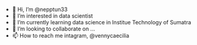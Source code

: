 - 👋 Hi, I’m @nepptun33
- 👀 I’m interested in data scientist
- 🌱 I’m currently learning data science in Institue Technology of Sumatra 
- 💞️ I’m looking to collaborate on ...
- 📫 How to reach me intagram, @vennycaecilia

<!---
nepptun33/nepptun33 is a ✨ special ✨ repository because its `README.md` (this file) appears on your GitHub profile.
You can click the Preview link to take a look at your changes.
--->
